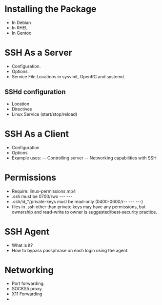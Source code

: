 
# Installing the Package
- In Debian
- In RHEL
- In Gentoo

# SSH As a Server
- Configuration.
- Options.
- Service File Locations in sysvinit, OpenRC and systemd.

## SSHd configuration
- Location
- Directives
- Linux Service (start/stop/reload)


# SSH As a Client
- Configuration
- Options
- Example uses:
-- Controlling server
-- Networking capabilities with SSH

# Permissions
- Require: linux-permissions.mp4
- .ssh must be 0700/rwx --- ---
- .ssh/id_*/private-keys must be read-only (0400-0600/r-- --- ---)
- files in .ssh other than private keys may have any permissions, but ownership and read-write to owner is suggested/best-security practice.

# SSH Agent
- What is it?
- How to bypass passphrase on each login using the agent.

# Networking
- Port forwarding.
- SOCKS5 proxy.
- X11 Forwarding
- 

